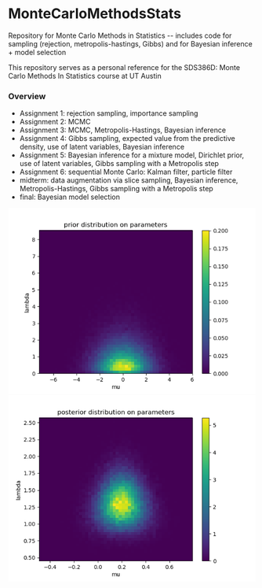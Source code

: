# MonteCarloMethodsStats
Repository for Monte Carlo Methods in Statistics -- includes code for sampling (rejection, metropolis-hastings, Gibbs) and for Bayesian inference + model selection

This repository serves as a personal reference for the SDS386D: Monte Carlo Methods In Statistics course at UT Austin

### Overview
  * Assignment 1: rejection sampling, importance sampling
  * Assignment 2: MCMC
  * Assignment 3: MCMC, Metropolis-Hastings, Bayesian inference
  * Assignment 4: Gibbs sampling, expected value from the predictive density, use of latent variables, Bayesian inference
  * Assignment 5: Bayesian inference for a mixture model, Dirichlet prior, use of latent variables, Gibbs sampling with a Metropolis step
  * Assignment 6: sequential Monte Carlo: Kalman filter, particle filter
  * midterm: data augmentation via slice sampling, Bayesian inference, Metropolis-Hastings, Gibbs sampling with a Metropolis step
  * final: Bayesian model selection
  
![pr](/midterm/samples_prior_2d.png)![pos](/midterm/samples_posterior_2d.png)
